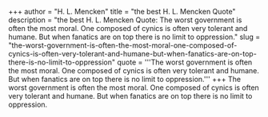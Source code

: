+++
author = "H. L. Mencken"
title = "the best H. L. Mencken Quote"
description = "the best H. L. Mencken Quote: The worst government is often the most moral. One composed of cynics is often very tolerant and humane. But when fanatics are on top there is no limit to oppression."
slug = "the-worst-government-is-often-the-most-moral-one-composed-of-cynics-is-often-very-tolerant-and-humane-but-when-fanatics-are-on-top-there-is-no-limit-to-oppression"
quote = '''The worst government is often the most moral. One composed of cynics is often very tolerant and humane. But when fanatics are on top there is no limit to oppression.'''
+++
The worst government is often the most moral. One composed of cynics is often very tolerant and humane. But when fanatics are on top there is no limit to oppression.
